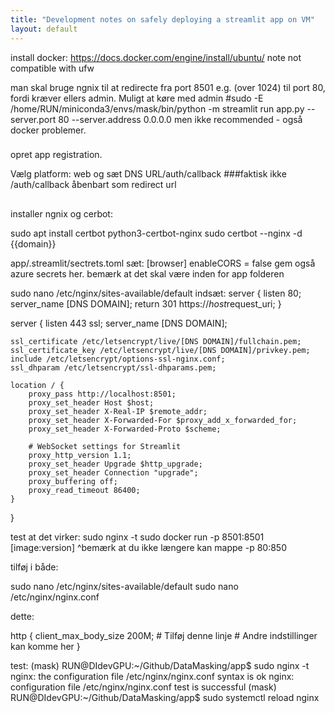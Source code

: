 ```yaml
---
title: "Development notes on safely deploying a streamlit app on VM"
layout: default
---
```



install docker: https://docs.docker.com/engine/install/ubuntu/
note not compatible with ufw


man skal bruge ngnix til at redirecte fra port 8501 e.g. (over 1024) til port 80, fordi kræver ellers admin. Muligt at køre med admin #sudo -E /home/RUN/miniconda3/envs/mask/bin/python -m streamlit run app.py --server.port 80 --server.address 0.0.0.0
men ikke recommended - også docker problemer. 

###
opret app registration.

Vælg platform: web og sæt DNS URL/auth/callback ###faktisk ikke /auth/callback åbenbart
som redirect url

##
installer ngnix og cerbot:

sudo apt install certbot python3-certbot-nginx
sudo certbot --nginx -d {{domain}}



app/.streamlit/sectrets.toml
sæt:
[browser]
enableCORS = false
gem også azure secrets her. bemærk at det skal være inden for app folderen


sudo nano /etc/nginx/sites-available/default
indsæt:
server {
    listen 80;
    server_name [DNS DOMAIN];
    return 301 https://$host$request_uri;
}

server {
    listen 443 ssl;
    server_name [DNS DOMAIN];

    ssl_certificate /etc/letsencrypt/live/[DNS DOMAIN]/fullchain.pem;
    ssl_certificate_key /etc/letsencrypt/live/[DNS DOMAIN]/privkey.pem;
    include /etc/letsencrypt/options-ssl-nginx.conf;
    ssl_dhparam /etc/letsencrypt/ssl-dhparams.pem;

    location / {
        proxy_pass http://localhost:8501;
        proxy_set_header Host $host;
        proxy_set_header X-Real-IP $remote_addr;
        proxy_set_header X-Forwarded-For $proxy_add_x_forwarded_for;
        proxy_set_header X-Forwarded-Proto $scheme;

        # WebSocket settings for Streamlit
        proxy_http_version 1.1;
        proxy_set_header Upgrade $http_upgrade;
        proxy_set_header Connection "upgrade";
        proxy_buffering off;
        proxy_read_timeout 86400;
    }
}

test at det virker:
sudo nginx -t
sudo docker run -p 8501:8501 [image:version]
^bemærk at du ikke længere kan mappe -p 80:850


tilføj i både: 

sudo nano /etc/nginx/sites-available/default
sudo nano /etc/nginx/nginx.conf

dette:

http {
    client_max_body_size 200M;  # Tilføj denne linje
    # Andre indstillinger kan komme her
}

test:
(mask) RUN@DIdevGPU:~/Github/DataMasking/app$ sudo nginx -t
nginx: the configuration file /etc/nginx/nginx.conf syntax is ok
nginx: configuration file /etc/nginx/nginx.conf test is successful
(mask) RUN@DIdevGPU:~/Github/DataMasking/app$ sudo systemctl reload nginx

